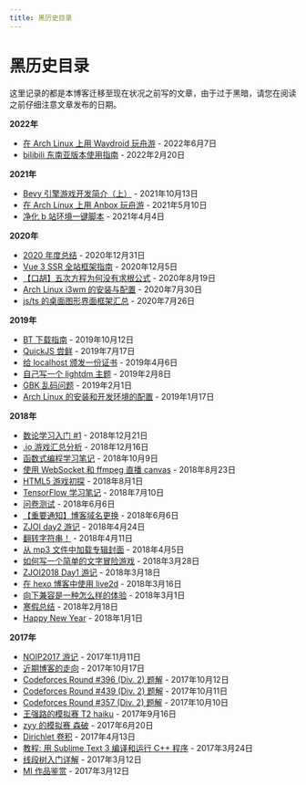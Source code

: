 ```yaml
---
title: 黑历史目录
---
```


# 黑历史目录

这里记录的都是本博客迁移至现在状况之前写的文章，由于过于黑暗，请您在阅读之前仔细注意文章发布的日期。

**2022年**

- [在 Arch Linux 上用 Waydroid 玩舟游](/post/waydroid-arknights/) - 2022年6月7日
- [bilibili 东南亚版本使用指南](/post/bstar-unlock/) - 2022年2月20日

**2021年**

- [Bevy 引擎游戏开发简介（上）](/post/bevy-engine-ichi/) - 2021年10月13日
- [在 Arch Linux 上用 Anbox 玩舟游](/post/anbox-arknights/) - 2021年5月10日
- [净化 b 站环境一键脚本](/post/clean-bilibili/) - 2021年4月4日

**2020年**

- [2020 年度总结](/post/happy-new-year-2021/) - 2020年12月31日
- [Vue 3 SSR 全站框架指南](/post/vue3-ssr-tutorial/) - 2020年12月5日
- [【口胡】五次方程为何没有求根公式](/post/galois-theory/) - 2020年8月19日
- [Arch Linux i3wm 的安装与配置](/post/archlinux-setup/) - 2020年7月30日
- [js/ts 的桌面图形界面框架汇总](/post/js-ts-gui-framework/) - 2020年7月26日

**2019年**

- [BT 下载指南](/post/bt-download/) - 2019年10月12日
- [QuickJS 尝鲜](/post/quick-js/) - 2019年7月17日
- [给 localhost 颁发一份证书](/post/certificate/) - 2019年4月6日
- [自己写一个 lightdm 主题](/post/lightdm-theme-writing/) - 2019年2月8日
- [GBK 乱码问题](/post/ascii-to-gbk/) - 2019年2月1日
- [Arch Linux 的安装和开发环境的配置](/post/arch-install/) - 2019年1月17日

**2018年**

- [数论学习入门 #1](/post/number-theory/) - 2018年12月21日
- [.io 游戏汇总分析](/post/io-games/) - 2018年12月16日
- [函数式编程学习笔记](/post/functional-1/) - 2018年10月9日
- [使用 WebSocket 和 ffmpeg 直播 canvas](/post/canvas-live/) - 2018年8月23日
- [HTML5 游戏初探](/post/html5-game/) - 2018年8月1日
- [TensorFlow 学习笔记](/post/tensorflow/) - 2018年7月10日
- [问卷测试](/post/quiz-test/) - 2018年6月6日
- [【重要通知】博客域名更换](/post/domain-change/) - 2018年6月6日
- [ZJOI day2 游记](/post/zjoi-day2/) - 2018年4月24日
- [翻转字符串！](/post/reverse-sentense/) - 2018年4月11日
- [从 mp3 文件中加载专辑封面](/post/load-cover-from-mp3-file/) - 2018年4月5日
- [如何写一个简单的文字冒险游戏](/post/write-a-simple-acg-game/) - 2018年3月28日
- [ZJOI2018 Day1 游记](/post/zjoi2018-day1/) - 2018年3月18日
- [在 hexo 博客中使用 live2d](/post/how-to-use-live2d-in-hexo/) - 2018年3月16日
- [向下兼容是一种怎么样的体验](/post/how-it-feel-backward-compatibility/) - 2018年3月1日
- [寒假总结](/post/winter-holiday-summary/) - 2018年2月18日
- [Happy New Year](/post/happy-new-year/) - 2018年1月1日

**2017年**

- [NOIP2017 游记](/post/noip2017-travel/) - 2017年11月11日
- [近期博客的走向](/post/blog-go-die/) - 2017年10月17日
- [Codeforces Round #396 (Div. 2) 题解](/post/codeforces-round-396-div-2-solution/) - 2017年10月12日
- [Codeforces Round #439 (Div. 2) 题解](/post/codeforces-round-439-div-2-solution/) - 2017年10月11日
- [Codeforces Round #357 (Div. 2) 题解](/post/codeforces-round-357-div-2-solution/) - 2017年10月10日
- [王强路的模拟赛 T2 haiku](/post/timbers-contest-haiku/) - 2017年9月16日
- [zyy 的模拟赛 森破](/post/zyy-contest-simple/) - 2017年6月20日
- [Dirichlet 卷积](/post/dirichlet/) - 2017年4月13日
- [教程: 用 Sublime Text 3 编译和运行 C++ 程序](/post/how-to-use-sublime-3-compile-cpp-file/) - 2017年3月24日
- [线段树入门详解](/post/segment-tree-indoor/) - 2017年3月12日
- [MI 作品鉴赏](/post/mi-works/) - 2017年3月12日
